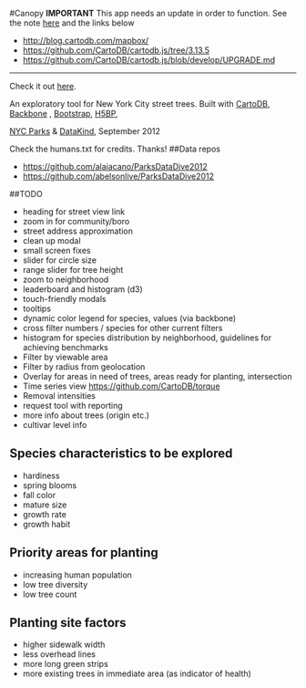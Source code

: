 #Canopy
**IMPORTANT** This app needs an update in order to function.  See the note [here](https://github.com/Vizzuality/cartodb-leaflet) and the links below

- <http://blog.cartodb.com/mapbox/>
- <https://github.com/CartoDB/cartodb.js/tree/3.13.5>
- <https://github.com/CartoDB/cartodb.js/blob/develop/UPGRADE.md>

---


Check it out [here]( http://seeread.github.com/canopy).

An exploratory tool for New York City street trees.  Built with [CartoDB](http://cartodb.com/), [Backbone](http://backbonejs.org/) , [Bootstrap](http://twitter.github.com/bootstrap/), [H5BP](http://html5boilerplate.com/), 

[NYC Parks](http://www.nycgovparks.org/) & [DataKind](http://datakind.org), September 2012

Check the humans.txt for credits.  Thanks!
##Data repos
- https://github.com/alaiacano/ParksDataDive2012
- https://github.com/abelsonlive/ParksDataDive2012

##TODO
- heading for street view link
- zoom in for community/boro
- street address approximation
- clean up modal
- small screen fixes
- slider for circle size
- range slider for tree height
- zoom to neighborhood
- leaderboard and histogram (d3)
- touch-friendly modals
- tooltips
- dynamic color legend for species, values (via backbone)
- cross filter numbers / species for other current filters
- histogram for species distribution by neighborhood, guidelines for achieving benchmarks
- Filter by viewable area
- Filter by radius from geolocation
- Overlay for areas in need of trees, areas ready for planting, intersection
- Time series view https://github.com/CartoDB/torque
- Removal intensities
- request tool with reporting
- more info about trees (origin etc.)
- cultivar level info

## Species characteristics to be explored
- hardiness
- spring blooms
- fall color
- mature size
- growth rate
- growth habit

## Priority areas for planting
- increasing human population
- low tree diversity
- low tree count

## Planting site factors
- higher sidewalk width
- less overhead lines
- more long green strips
- more existing trees in immediate area (as indicator of health)
